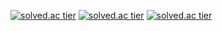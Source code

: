 [![solved.ac tier](http://mazassumnida.wtf/api/generate_badge?boj={userid})](https://solved.ac/{userid})
[![solved.ac tier](http://mazassumnida.wtf/api/v2/generate_badge?boj={userid})](https://solved.ac/{userid})
[![solved.ac tier](http://mazassumnida.wtf/api/mini/generate_badge?boj={userid})](https://solved.ac/{userid})


<!--
**simonkim1/simonkim1** is a ✨ _special_ ✨ repository because its `README.md` (this file) appears on your GitHub profile.

Here are some ideas to get you started:

- 🔭 I’m currently working on ...
- 🌱 I’m currently learning ...
- 👯 I’m looking to collaborate on ...
- 🤔 I’m looking for help with ...
- 💬 Ask me about ...
- 📫 How to reach me: ...
- 😄 Pronouns: ...
- ⚡ Fun fact: ...
-->
